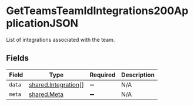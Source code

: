 # GetTeamsTeamIdIntegrations200ApplicationJSON

List of integrations associated with the team.


## Fields

| Field                                                      | Type                                                       | Required                                                   | Description                                                |
| ---------------------------------------------------------- | ---------------------------------------------------------- | ---------------------------------------------------------- | ---------------------------------------------------------- |
| `data`                                                     | [shared.Integration](../../models/shared/integration.md)[] | :heavy_minus_sign:                                         | N/A                                                        |
| `meta`                                                     | [shared.Meta](../../models/shared/meta.md)                 | :heavy_minus_sign:                                         | N/A                                                        |